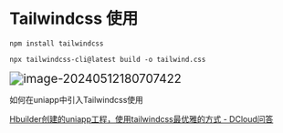 # Tailwindcss 使用

```
npm install tailwindcss

npx tailwindcss-cli@latest build -o tailwind.css

```

<img src="C:\Users\chunchun\AppData\Roaming\Typora\typora-user-images\image-20240512180707422.png" alt="image-20240512180707422" style="zoom:150%;" />

如何在uniapp中引入Tailwindcss使用

[Hbuilder创建的uniapp工程，使用tailwindcss最优雅的方式 - DCloud问答](https://ask.dcloud.net.cn/article/40098)